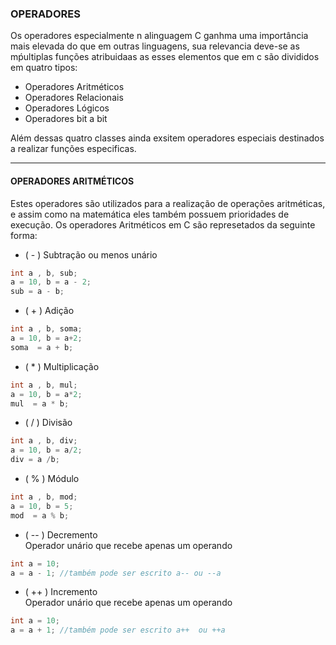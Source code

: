 ### OPERADORES

Os operadores especialmente n alinguagem C ganhma uma importância mais elevada do que em outras linguagens, sua relevancia deve-se as mṕultiplas funções atribuidaas as esses elementos que em c são divididos em quatro tipos:

- Operadores Aritméticos
- Operadores Relacionais
- Operadores Lógicos
- Operadores bit a bit

Além dessas quatro classes ainda exsitem operadores especiais destinados a realizar funções especificas.

------------


#### OPERADORES ARITMÉTICOS

Estes operadores são utilizados para a realização de operações aritméticas, e assim como na matemática eles também possuem prioridades de execução. Os operadores Aritméticos em C são represetados da seguinte forma:

-  ( - )    Subtração ou menos unário

  ```c
int a , b, sub;
a = 10, b = a - 2;
sub = a - b; 
```

- ( + )    Adição
```c
int a , b, soma;
a = 10, b = a+2;
soma  = a + b; 
```
- ( * )    Multiplicação
```c
int a , b, mul;
a = 10, b = a*2;
mul  = a * b; 
```
- ( / )    Divisão
```c
int a , b, div;
a = 10, b = a/2;
div = a /b; 
```
- ( % ) Módulo
```c
int a , b, mod;
a = 10, b = 5;
mod  = a % b; 
```
- ( -- )    Decremento<br>
Operador unário que recebe apenas um operando
```c
int a = 10;
a = a - 1; //também pode ser escrito a-- ou --a
```
- ( ++ )    Incremento<br>
Operador unário que recebe apenas um operando
```c
int a = 10;
a = a + 1; //também pode ser escrito a++  ou ++a
```
